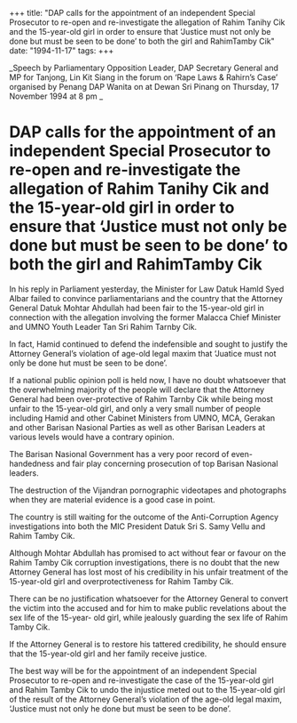 +++ 
title: "DAP calls for the appointment of an independent Special Prosecutor to re-open and re-investigate the allegation of Rahim Tanihy Cik and the 15-year-old girl in order to ensure that ‘Justice must not only be done but must be seen to be done’ to both the girl and RahimTamby Cik"
date: "1994-11-17"
tags:
+++

_Speech by Parliamentary Opposition Leader, DAP Secretary General and MP for Tanjong, Lin Kit Siang in the forum on ‘Rape Laws & Rahirn’s Case’ organised by Penang DAP Wanita on at Dewan Sri Pinang on Thursday, 17 November 1994 at 8 pm _

# DAP calls for the appointment of an independent Special Prosecutor to re-open and re-investigate the allegation of Rahim Tanihy Cik and the 15-year-old girl in order to ensure that ‘Justice must not only be done but must be seen to be done’ to both the girl and RahimTamby Cik 

In his reply in Parliament yesterday, the Minister for Law Datuk Hamld Syed  Albar failed to convince parliamentarians and the country that the Attorney General Datuk Mohtar Ahdullah had been fair to the 15-year-old girl in connection with the allegation involving the former Malacca Chief Minister and UMNO Youth Leader Tan Sri Rahim Tarnby Cik. </u>

In fact, Hamid continued to defend the indefensible and sought to justify the Attorney General’s violation of age-old legal maxim that ‘Juatice must not only be done hut must be seen to be done’. 

If a national public opinion poll is held now, I have no doubt whatsoever that the overwhelming majority of the people will declare that the Attorney General had been over-protective of Rahim Tarnby Cik while being most unfair to the 15-year-old girl, and only a very small number of people including Hamid and other Cabinet Ministers from UMNO, MCA, Gerakan and other Barisan Nasional Parties as well as other Barisan Leaders at various levels would have a contrary opinion. 

The Barisan Nasional Government has a very poor record of even-handedness and fair play concerning prosecution of top Barisan Nasional leaders. 

The destruction of the Vijandran pornographic videotapes and photographs when they are material evidence is a good case in point. 

The country is still waiting for the outcome of the Anti-Corruption Agency investigations into both the MIC President Datuk Sri S. Samy Vellu and Rahim Tamby Cik. 

Although Mohtar Abdullah has promised to act without fear or favour on the Rahim Tamby Cik corruption investigations, there is no doubt that the new Attorney General has lost most of his credibility in his unfair treatment of the 15-year-old girl and overprotectiveness for Rahim Tamby Cik. 

There can be no justification whatsoever for the Attorney General to convert the victim into the accused and for him to make public revelations about the sex life of the 15-year- old girl, while jealously guarding the sex life of Rahim Tamby Cik. 

If the Attorney General is to restore his tattered credibility, he should ensure that the 15-year-old girl and her family receive justice. 

The best way will be for the appointment of an independent Special Prosecutor to re-open and re-investigate the case of the 15-year-old girl and Rahim Tamby Cik to undo the injustice meted out to the 15-year-old girl of the result of the Attorney General’s violation of the age-old legal maxim, ‘Justice must not only he done but must be seen to be done’. 
 
